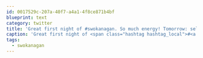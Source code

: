```yaml
---
id: 0017529c-207a-40f7-a4a1-4f8ce871b4bf
blueprint: text
category: twitter
title: 'Great first night of #swokanagan. So much energy! Tomorrow: sell it and build it!'
caption: 'Great first night of <span class="hashtag hashtag_local">#<a href="http://tweettemp.darylchymko.ca/?tag=swokanagan">swokanagan</a>. So much energy! Tomorrow: sell it and build it!'
tags:
  - swokanagan
---
```

